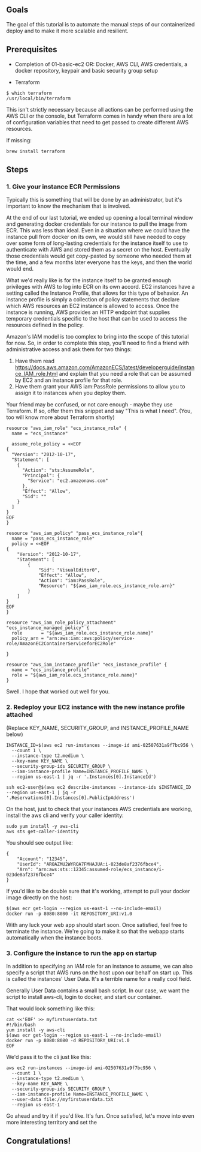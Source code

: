 ## Goals

The goal of this tutorial is to automate the manual steps of our containerized deploy and to make it more scalable and resilient.

## Prerequisites

- Completion of 01-basic-ec2 OR: Docker, AWS CLI, AWS credentials, a docker repository, keypair and basic security group setup

- Terraform

```
$ which terraform
/usr/local/bin/terraform
```

This isn't strictly necessary because all actions can be performed using the AWS CLI or the console, but Terraform comes in handy
when there are a lot of configuration variables that need to get passed to create different AWS resources.

If missing:

```
brew install terraform
```


## Steps

### 1. Give your instance ECR Permissions

Typically this is something that will be done by an administrator, but it's important to know the mechanism that is involved.

At the end of our last tutorial, we ended up opening a local terminal window and generating docker credentials for our instance
to pull the image from ECR. This was less than ideal. Even in a situation where we could have the instance pull from docker on its
own, we would still have needed to copy over some form of long-lasting credentials for the instance itself to use to authenticate
with AWS and stored them as a secret on the host. Eventually those credentials would get copy-pasted by someone who needed them at the time,
and a few months later everyone has the keys, and then the world would end.

What we'd really like is for the instance itself to be granted enough privileges with AWS to log into ECR on its own
accord. EC2 instances have a setting called the Instance Profile, that allows for this type of behavior. An instance profile is 
simply a collection of policy statements that declare which AWS resources an EC2 instance is allowed to access. Once the instance
is running, AWS provides an HTTP endpoint that supplies temporary credentials specific to the host  that can be
used to access the resources defined in the policy.

Amazon's IAM model is too complex to bring into the scope of this tutorial for now. So, in order to complete this step, you'll need
to find a friend with administrative access and ask them for two things:

1) Have them read https://docs.aws.amazon.com/AmazonECS/latest/developerguide/instance_IAM_role.html and explain that you need a role
that can be assumed by EC2 and an instance profile for that role.
2) Have them grant your AWS iam:PassRole permissions to allow you to assign it to instances when you deploy them.

Your friend may be confused, or not care enough - maybe they use Terraform. If so, offer them this snippet and say "This is what I need".
(You, too will know more about Terraform shortly)

```
resource "aws_iam_role" "ecs_instance_role" {
  name = "ecs_instance"

  assume_role_policy = <<EOF
{
  "Version": "2012-10-17",
  "Statement": [
    {
      "Action": "sts:AssumeRole",
      "Principal": {
        "Service": "ec2.amazonaws.com"
      },
      "Effect": "Allow",
      "Sid": ""
    }
  ]
}
EOF
}

resource "aws_iam_policy" "pass_ecs_instance_role"{
  name = "pass_ecs_instance_role"
  policy = <<EOF
{
    "Version": "2012-10-17",
    "Statement": [
        {
            "Sid": "VisualEditor0",
            "Effect": "Allow",
            "Action": "iam:PassRole",
            "Resource": "${aws_iam_role.ecs_instance_role.arn}"
        }
    ]
}
EOF
}

resource "aws_iam_role_policy_attachment" "ecs_instance_managed_policy" {
  role       = "${aws_iam_role.ecs_instance_role.name}"
  policy_arn = "arn:aws:iam::aws:policy/service-role/AmazonEC2ContainerServiceforEC2Role"

}

resource "aws_iam_instance_profile" "ecs_instance_profile" {
  name = "ecs_instance_profile"
  role = "${aws_iam_role.ecs_instance_role.name}"
}
``` 

Swell. I hope that worked out well for you.

### 2. Redeploy your EC2 instance with the new instance profile attached


(Replace KEY_NAME, SECURITY_GROUP, and INSTANCE_PROFILE_NAME below)
```
INSTANCE_ID=$(aws ec2 run-instances --image-id ami-02507631a9f7bc956 \ 
  --count 1 \
  --instance-type t2.medium \
  --key-name KEY_NAME \
  --security-group-ids SECURITY_GROUP \
  --iam-instance-profile Name=INSTANCE_PROFILE_NAME \
  --region us-east-1 | jq -r '.Instances[0].InstanceId') 

ssh ec2-user@$(aws ec2 describe-instances --instance-ids $INSTANCE_ID --region us-east-1 | jq -r '.Reservations[0].Instances[0].PublicIpAddress')
```

On the host, just to check that your instances AWS credentials are working, install the aws cli and verify your caller identity:

```
sudo yum install -y aws-cli
aws sts get-caller-identity
```

You should see output like:

```
{
    "Account": "12345", 
    "UserId": "AROAZMU2WYROA7FMHAJUA:i-023de8af2376fbce4", 
    "Arn": "arn:aws:sts::12345:assumed-role/ecs_instance/i-023de8af2376fbce4"
}
```

If you'd like to be double sure that it's working, attempt to pull your docker image directly on the host:

```
$(aws ecr get-login --region us-east-1 --no-include-email)
docker run -p 8080:8080 -it REPOSITORY_URI:v1.0
```

With any luck your web app should start soon. Once satisfied, feel free to terminate the instance. We're going to 
make it so that the webapp starts automatically when the instance boots.

### 3. Configure the instance to run the app on startup

In addition to specifying an IAM role for an instance to assume, we can also specify a script that AWS runs on the host upon
our behalf on start up. This is called the instances' User Data. It's a terrible name for a really cool field.

Generally User Data contains a small bash script. In our case, we want the script to install aws-cli, login to docker, and start
our container.

That would look something like this:

```
cat <<'EOF' >> myfirstuserdata.txt
#!/bin/bash
yum install -y aws-cli
$(aws ecr get-login --region us-east-1 --no-include-email)
docker run -p 8080:8080 -d REPOSITORY_URI:v1.0
EOF
```

We'd pass it to the cli just like this: 

```
aws ec2 run-instances --image-id ami-02507631a9f7bc956 \ 
  --count 1 \
  --instance-type t2.medium \
  --key-name KEY_NAME \
  --security-group-ids SECURITY_GROUP \
  --iam-instance-profile Name=INSTANCE_PROFILE_NAME \
  --user-data file://myfirstuserdata.txt
  --region us-east-1  
```

Go ahead and try it if you'd like. It's fun. Once satisfied, let's move into even more interesting territory and set the

## Congratulations!

